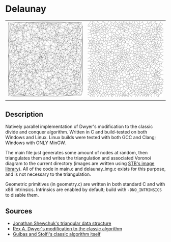 # Delaunay

|                        |                  |
|:---                    |              ---:|
| ![](triangulation.jpg) | ![](voronoi.jpg) |
|                        |                  |

## Description

Natively parallel implementation of Dwyer's modification to the classic divide and conquer algorithm. Written in C and build-tested on both Windows and Linux. Linux builds were tested with both GCC and Clang; Windows with ONLY MinGW.

The main file just generates some amount of nodes at random, then triangulates them and writes the triangulation and associated Voronoi diagram to the current directory (images are written using [STB's image library](https://github.com/nothings/stb)). All of the code in main.c and delaunay_img.c exists for this purpose, and is not necessary to the triangulation.

Geometric primitives (in geometry.c) are written in both standard C and with x86 intrinsics. Intrinsics are enabled by default; build with `-DNO_INTRINSICS` to disable them.

## Sources

- [Jonathan Shewchuk's triangular data structure](http://www.personal.psu.edu/cxc11/AERSP560/DELAUNEY/10_Triangulation_Shewchuk.pdf)
- [Rex A. Dwyer's modification to the classic algorithm](https://doi.org/10.1145/10515.10545)
- [Guibas and Stolfi's classic algorithm itself](https://doi.org/10.1145/282918.282923)